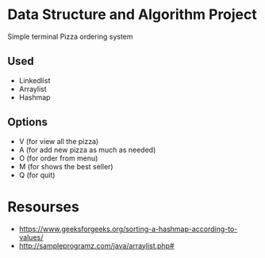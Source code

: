 # Data Structure and Algorithm Project

Simple terminal Pizza ordering system

## Used

* Linkedlist
* Arraylist
* Hashmap

## Options

* V (for view all the pizza)
* A (for add new pizza as much as needed)
* O (for order from menu)
* M (for shows the best seller)
* Q (for quit)

# Resourses
* https://www.geeksforgeeks.org/sorting-a-hashmap-according-to-values/
* http://sampleprogramz.com/java/arraylist.php#
